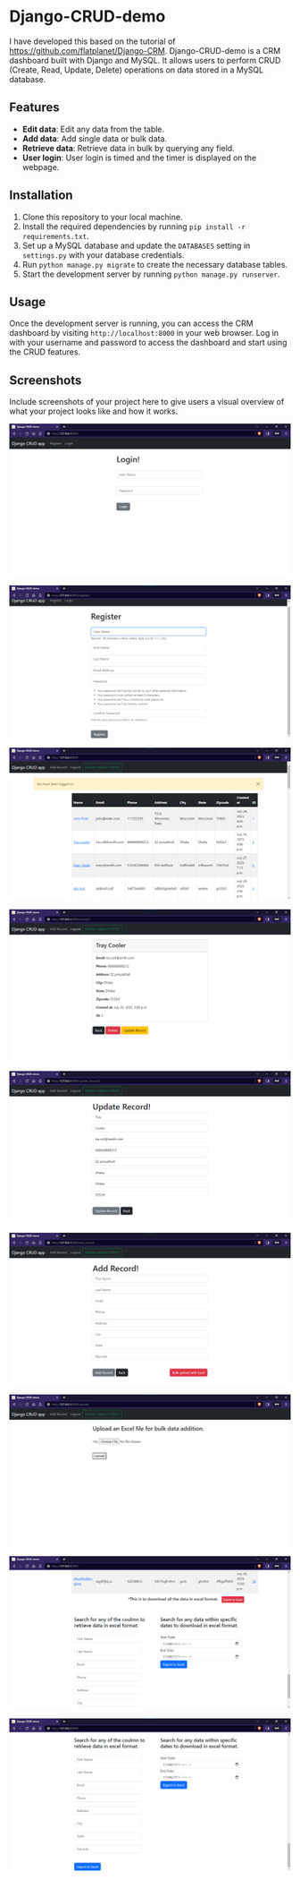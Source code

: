 # Django-CRUD-demo

I have developed this based on the tutorial of https://github.com/flatplanet/Django-CRM. Django-CRUD-demo is a CRM dashboard built with Django and MySQL. It allows users to perform CRUD (Create, Read, Update, Delete) operations on data stored in a MySQL database.

## Features

- **Edit data**: Edit any data from the table.
- **Add data**: Add single data or bulk data.
- **Retrieve data**: Retrieve data in bulk by querying any field.
- **User login**: User login is timed and the timer is displayed on the webpage.

## Installation

1. Clone this repository to your local machine.
2. Install the required dependencies by running `pip install -r requirements.txt`.
3. Set up a MySQL database and update the `DATABASES` setting in `settings.py` with your database credentials.
4. Run `python manage.py migrate` to create the necessary database tables.
5. Start the development server by running `python manage.py runserver`.

## Usage

Once the development server is running, you can access the CRM dashboard by visiting `http://localhost:8000` in your web browser. Log in with your username and password to access the dashboard and start using the CRUD features.

## Screenshots

Include screenshots of your project here to give users a visual overview of what your project looks like and how it works.


![Login Page](/screenshots/login_page.png)

![Registration Page](/screenshots/register_page.png)

![Dashboard Page](/screenshots/main_page.png)

![Showing Single Page](/screenshots/showing_single_record.png)

![Updating Single Page](/screenshots/updating_single_record.png)

![Addition of Single Record](/screenshots/adding_single_record.png)

![Addition of Bulk Record with Excel](/screenshots/adding_bulk_excel.png)

![Download all Records in Excel](/screenshots/download_all_excel.png)

![Download any Record in Excel](/screenshots/download_query_excel.png)



